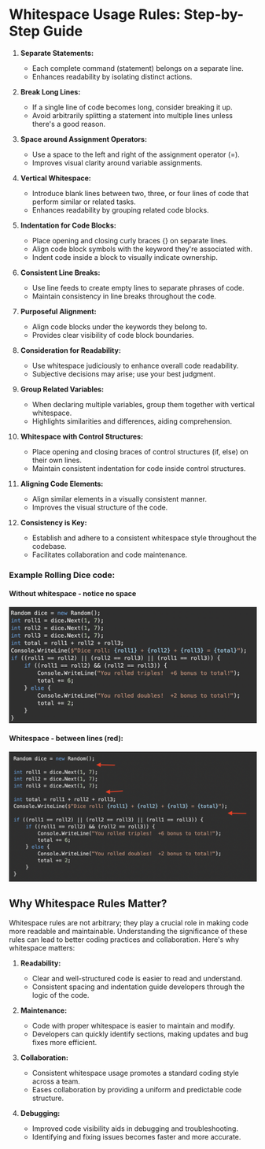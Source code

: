 # Whitespace Usage Rules: Step-by-Step Guide

1. **Separate Statements:**
   - Each complete command (statement) belongs on a separate line.
   - Enhances readability by isolating distinct actions.

2. **Break Long Lines:**
   - If a single line of code becomes long, consider breaking it up.
   - Avoid arbitrarily splitting a statement into multiple lines unless there's a good reason.

3. **Space around Assignment Operators:**
   - Use a space to the left and right of the assignment operator (=).
   - Improves visual clarity around variable assignments.

4. **Vertical Whitespace:**
   - Introduce blank lines between two, three, or four lines of code that perform similar or related tasks.
   - Enhances readability by grouping related code blocks.

5. **Indentation for Code Blocks:**
   - Place opening and closing curly braces {} on separate lines.
   - Align code block symbols with the keyword they're associated with.
   - Indent code inside a block to visually indicate ownership.

6. **Consistent Line Breaks:**
   - Use line feeds to create empty lines to separate phrases of code.
   - Maintain consistency in line breaks throughout the code.

7. **Purposeful Alignment:**
   - Align code blocks under the keywords they belong to.
   - Provides clear visibility of code block boundaries.

8. **Consideration for Readability:**
   - Use whitespace judiciously to enhance overall code readability.
   - Subjective decisions may arise; use your best judgment.

9. **Group Related Variables:**
   - When declaring multiple variables, group them together with vertical whitespace.
   - Highlights similarities and differences, aiding comprehension.

10. **Whitespace with Control Structures:**
    - Place opening and closing braces of control structures (if, else) on their own lines.
    - Maintain consistent indentation for code inside control structures.

11. **Aligning Code Elements:**
    - Align similar elements in a visually consistent manner.
    - Improves the visual structure of the code.

12. **Consistency is Key:**
    - Establish and adhere to a consistent whitespace style throughout the codebase.
    - Facilitates collaboration and code maintenance.

### Example Rolling Dice code:

#### Without whitespace - notice no space 

![Without whitespace](./image/withoutWhiteSpace.PNG)

#### Whitespace - between lines (red):
![With whitespace](./image/whiteSpace.PNG)

## Why Whitespace Rules Matter?

Whitespace rules are not arbitrary; they play a crucial role in making code more readable and maintainable. Understanding the significance of these rules can lead to better coding practices and collaboration. Here's why whitespace matters:

1. **Readability:**
   - Clear and well-structured code is easier to read and understand.
   - Consistent spacing and indentation guide developers through the logic of the code.

2. **Maintenance:**
   - Code with proper whitespace is easier to maintain and modify.
   - Developers can quickly identify sections, making updates and bug fixes more efficient.

3. **Collaboration:**
   - Consistent whitespace usage promotes a standard coding style across a team.
   - Eases collaboration by providing a uniform and predictable code structure.

4. **Debugging:**
   - Improved code visibility aids in debugging and troubleshooting.
   - Identifying and fixing issues becomes faster and more accurate.